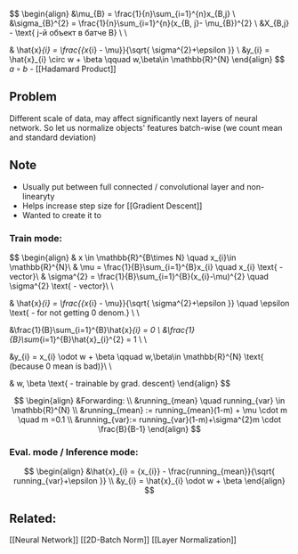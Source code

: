 
$$
\begin{align}
&\mu_{B} = \frac{1}{n}\sum_{i=1}^{n}x_{B,j} \\
&\sigma_{B}^{2} = \frac{1}{n}\sum_{i=1}^{n}(x_{B, j}- \mu_{B})^{2} \\
&X_{B,j} - \text{ j-й объект в батче B} \\ \\


& \hat{x}_{i} = \frac{{x_{i} - \mu}}{\sqrt{ \sigma^{2}+\epsilon }}  \\
&y_{i} = \hat{x}_{i} \circ w + \beta \qquad w,\beta\in \mathbb{R}^{N} 
\end{align}
$$
$a \circ b$ - [[Hadamard Product]] 


## Problem
Different scale of data, may affect significantly next layers of neural network. So let us normalize objects' features batch-wise (we count mean and standard deviation)

## Note
- Usually put between full connected / convolutional layer and non-linearyty
- Helps increase step size for [[Gradient Descent]]
- Wanted to create it to 


### Train mode:
$$
\begin{align}
& x \in \mathbb{R}^{B\times N} \quad x_{i}\in \mathbb{R}^{N}\\
& \mu = \frac{1}{B}\sum_{i=1}^{B}x_{i} \quad x_{i} \text{ - vector}\\
& \sigma^{2} = \frac{1}{B}\sum_{i=1}^{B}(x_{i}-\mu)^{2} \quad \sigma^{2} \text{ - vector}\\ \\

& \hat{x}_{i} = \frac{{x_{i} - \mu}}{\sqrt{ \sigma^{2}+\epsilon }} \quad \epsilon \text{ - for not getting 0 denom.}  \\ \\

&\frac{1}{B}\sum_{i=1}^{B}\hat{x}_{i} = 0  \\
&\frac{1}{B}\sum_{i=1}^{B}\hat{x}_{i}^{2} = 1  \\ \\

&y_{i} = x_{i} \odot w + \beta \qquad w,\beta\in \mathbb{R}^{N} \text{ (because 0 mean is bad)}\\ \\

& w, \beta  \text{ - trainable by grad. descent}
\end{align}
$$

$$
\begin{align}
&Forwarding: \\
&running_{mean} \quad running_{var} \in \mathbb{R}^{N} \\
&running_{mean} := running_{mean}(1-m) + \mu \cdot m \quad m =0.1 \\
&running_{var}:= running_{var}(1-m)+\sigma^{2}m \cdot \frac{B}{B-1}
\end{align}
$$

### Eval. mode / Inference mode:
$$
\begin{align}
&\hat{x}_{i} = {x_{i}} - \frac{running_{mean}}{\sqrt{ running_{var}+\epsilon }} \\
&y_{i} = \hat{x}_{i} \odot w + \beta
\end{align}
$$

## Related:
[[Neural Network]]
[[2D-Batch Norm]]
[[Layer Normalization]]